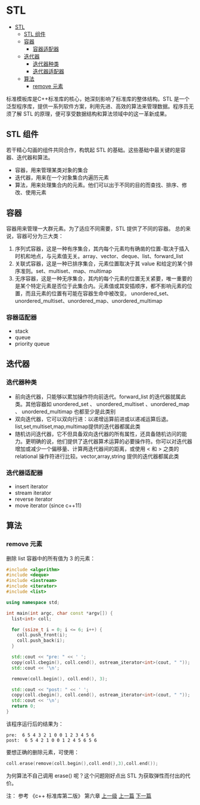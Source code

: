 # STL


<!-- @import "[TOC]" {cmd="toc" depthFrom=1 depthTo=6 orderedList=false} -->
<!-- code_chunk_output -->

* [STL](#stl)
	* [STL 组件](#stl-组件)
	* [容器](#容器)
		* [容器适配器](#容器适配器)
	* [迭代器](#迭代器)
		* [迭代器种类](#迭代器种类)
		* [迭代器适配器](#迭代器适配器)
	* [算法](#算法)
		* [remove 元素](#remove-元素)

<!-- /code_chunk_output -->


标准模板库是C++标准库的核心，她深刻影响了标准库的整体结构。STL 是一个泛型程序库，提供一系列软件方案，利用先进、高效的算法来管理数据。程序员无须了解 STL 的原理，便可享受数据结构和算法领域中的这一革新成果。

## STL 组件

若干精心勾画的组件共同合作，构筑起 STL 的基础。这些基础中最关键的是容器、迭代器和算法。

* 容器，用来管理某类对象的集合
* 迭代器，用来在一个对象集合内遍历元素
* 算法，用来处理集合内的元素。他们可以出于不同的目的而查找、排序、修改、使用元素

## 容器
容器用来管理一大群元素。为了适应不同需要，STL 提供了不同的容器。
总的来说，容器可分为三大类：
1. 序列式容器，这是一种有序集合，其内每个元素均有确凿的位置-取决于插入时机和地点，与元素值无关。array、vector、deque、list、forward_list
2. 关联式容器，这是一种已排序集合，元素位置取决于其 value 和给定的某个排序准则。set、multiset、map、multimap
3. 无序容器，这是一种无序集合，其内的每个元素的位置无关紧要，唯一重要的是某个特定元素是否位于此集合内。元素值或其安插顺序，都不影响元素的位置，而且元素的位置有可能在容器生命中被改变。 unordered_set、unordered_multiset、unordered_map、unordered_multimap

### 容器适配器

* stack
* queue
* priority queue

## 迭代器

### 迭代器种类
* 前向迭代器，只能够以累加操作符向前迭代。forward_list 的迭代器就属此类。其他容器如 unordered_set 、 unordered_multiset 、unordered_map 、 unordered_multimap 也都至少是此类别
* 双向迭代器，它可以双向行进：以递增运算前进或以递减运算后退。list,set,multiset,map,multimap提供的迭代器都属此类
* 随机访问迭代器，它不但具备双向迭代器的所有属性，还具备随机访问的能力。更明确的说，他们提供了迭代器算术运算的必要操作符。你可以对迭代器增加或减少一个偏移量、计算两迭代器间的距离，或使用 < 和 > 之类的 relational 操作符进行比较。vector,array,string 提供的迭代器都属此类

### 迭代器适配器
* insert iterator
* stream iterator
* reverse iterator
* move iterator (since c++11)
## 算法

### remove 元素

删除 list 容器中的所有值为 3 的元素：
```c++
#include <algorithm>
#include <deque>
#include <iostream>
#include <iterator>
#include <list>

using namespace std;

int main(int argc, char const *argv[]) {
  list<int> coll;

  for (ssize_t i = 0; i <= 6; i++) {
    coll.push_front(i);
    coll.push_back(i);
  }

  std::cout << "pre: " << ' ';
  copy(coll.cbegin(), coll.cend(), ostream_iterator<int>(cout, " "));
  std::cout << '\n';

  remove(coll.begin(), coll.end(), 3);

  std::cout << "post: " << ' ';
  copy(coll.cbegin(), coll.cend(), ostream_iterator<int>(cout, " "));
  std::cout << '\n';
  return 0;
}
```

该程序运行后的结果为：
```terminal
pre:  6 5 4 3 2 1 0 0 1 2 3 4 5 6
post:  6 5 4 2 1 0 0 1 2 4 5 6 5 6
```

要想正确的删除元素，可使用：
```c++
coll.erase(remove(coll.begin(),coll.end(),3),coll.end());
```

为何算法不自己调用 erase() 呢？这个问题刚好点出 STL 为获取弹性而付出的代价。   


注： 参考 《c++ 标准库第二版》 第六章
[上一级](README.md)
[上一篇](PutFunctionsIntoVectorAndExecute.md)
[下一篇](algorithmSortNonStaticMemberFunction.md)
